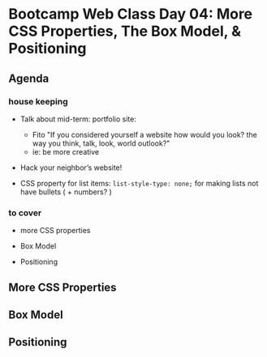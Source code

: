 Bootcamp Web Class Day 04: More CSS Properties, The Box Model, & Positioning
=====

## Agenda

### house keeping

- Talk about mid-term: portfolio site:
  - Fito "If you considered yourself a website how would you look? the way you think, talk, look, world outlook?" 
  - ie: be more creative

- Hack your neighbor’s website!

- CSS property for list items: `list-style-type: none;` for making lists not have bullets ( + numbers? )

### to cover

- more CSS properties

- Box Model

- Positioning

## More CSS Properties

## Box Model

## Positioning
